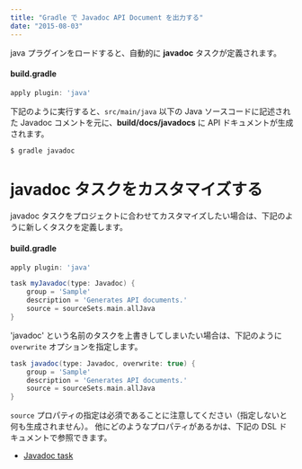 ```yaml
---
title: "Gradle で Javadoc API Document を出力する"
date: "2015-08-03"
---
```


java プラグインをロードすると、自動的に **javadoc** タスクが定義されます。

#### build.gradle
```groovy
apply plugin: 'java'
```

下記のように実行すると、`src/main/java` 以下の Java ソースコードに記述された Javadoc コメントを元に、**build/docs/javadocs** に API ドキュメントが生成されます。

```sh
$ gradle javadoc
```

javadoc タスクをカスタマイズする
====

javadoc タスクをプロジェクトに合わせてカスタマイズしたい場合は、下記のように新しくタスクを定義します。

#### build.gradle
```groovy
apply plugin: 'java'

task myJavadoc(type: Javadoc) {
    group = 'Sample'
    description = 'Generates API documents.'
    source = sourceSets.main.allJava
}
```

'javadoc' という名前のタスクを上書きしてしまいたい場合は、下記のように `overwrite` オプションを指定します。

```groovy
task javadoc(type: Javadoc, overwrite: true) {
    group = 'Sample'
    description = 'Generates API documents.'
    source = sourceSets.main.allJava
}
```

`source` プロパティの指定は必須であることに注意してください（指定しないと何も生成されません）。
他にどのようなプロパティがあるかは、下記の DSL ドキュメントで参照できます。

* [Javadoc task](https://docs.gradle.org/current/dsl/org.gradle.api.tasks.javadoc.Javadoc.html)

